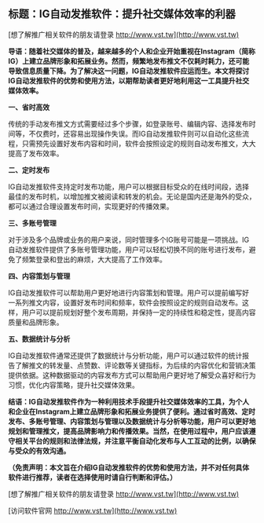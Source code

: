 ## **标题：IG自动发推软件：提升社交媒体效率的利器**

[想了解推广相关软件的朋友请登录 http://www.vst.tw](http://www.vst.tw)

**导语：随着社交媒体的普及，越来越多的个人和企业开始重视在Instagram（简称IG）上建立品牌形象和拓展业务。然而，频繁地发布推文不仅耗时耗力，还可能导致信息质量下降。为了解决这一问题，IG自动发推软件应运而生。本文将探讨IG自动发推软件的优势和使用方法，以期帮助读者更好地利用这一工具提升社交媒体效率。**

**一、省时高效**

传统的手动发布推文方式需要经过多个步骤，如登录账号、编辑内容、选择发布时间等，不仅费时，还容易出现操作失误。而IG自动发推软件则可以自动化这些流程，只需预先设置好发布内容和时间，软件会按照设定的规则自动发布推文，大大提高了发布效率。

**二、定时发布**

IG自动发推软件支持定时发布功能，用户可以根据目标受众的在线时间段，选择最佳的发布时机，以增加推文被阅读和转发的机会。无论是国内还是海外的受众，都可以通过合理设置发布时间，实现更好的传播效果。

**三、多账号管理**

对于涉及多个品牌或业务的用户来说，同时管理多个IG账号可能是一项挑战。IG自动发推软件提供了多账号管理功能，用户可以轻松切换不同的账号进行发布，避免了频繁登录和登出的麻烦，大大提高了工作效率。

**四、内容策划与管理**

IG自动发推软件可以帮助用户更好地进行内容策划和管理。用户可以提前编写好一系列推文内容，设置好发布时间和频率，软件会按照设定的规则自动发布。这样，用户可以提前规划好整个发布周期，并保持一定的持续性和稳定性，提高内容质量和品牌形象。

**五、数据统计与分析**

IG自动发推软件通常还提供了数据统计与分析功能，用户可以通过软件的统计报告了解推文的转发量、点赞数、评论数等关键指标，为后续的内容优化和营销决策提供依据。这种数据驱动的内容发布方式可以帮助用户更好地了解受众喜好和行为习惯，优化内容策略，提升社交媒体效果。

**结语：IG自动发推软件作为一种利用技术手段提升社交媒体效率的工具，为个人和企业在Instagram上建立品牌形象和拓展业务提供了便利。通过省时高效、定时发布、多账号管理、内容策划与管理以及数据统计与分析等功能，用户可以更好地规划和管理推文，提高品牌影响力和传播效果。当然，在使用过程中，用户应该遵守相关平台的规则和法律法规，并注意平衡自动化发布与人工互动的比例，以确保与受众的有效沟通。**

**（免责声明：本文旨在介绍IG自动发推软件的优势和使用方法，并不对任何具体软件进行推荐，读者在选择使用时请自行判断和评估。）**

[想了解推广相关软件的朋友请登录 http://www.vst.tw](http://www.vst.tw)


[访问软件官网 http://www.vst.tw](http://www.vst.tw)

